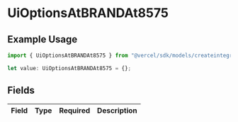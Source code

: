 # UiOptionsAtBRANDAt8575

## Example Usage

```typescript
import { UiOptionsAtBRANDAt8575 } from "@vercel/sdk/models/createintegrationstoredirectop.js";

let value: UiOptionsAtBRANDAt8575 = {};
```

## Fields

| Field       | Type        | Required    | Description |
| ----------- | ----------- | ----------- | ----------- |